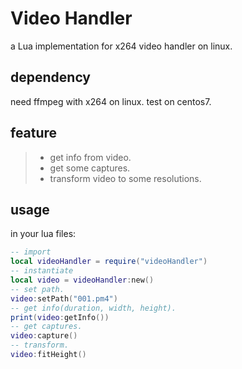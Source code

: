 # Video Handler
a Lua implementation for x264 video handler on linux.

## dependency
need ffmpeg with x264 on linux.
test on centos7.

## feature
>* get info from video.
>* get some captures.
>* transform video to some resolutions.

## usage
in your lua files:
```lua
-- import
local videoHandler = require("videoHandler")
-- instantiate
local video = videoHandler:new()
-- set path.
video:setPath("001.pm4")
-- get info(duration, width, height).
print(video:getInfo())
-- get captures.
video:capture()
-- transform.
video:fitHeight()
```
